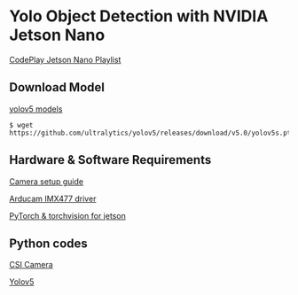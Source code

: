 # Yolo Object Detection with NVIDIA Jetson Nano 

[CodePlay Jetson Nano Playlist](https://www.youtube.com/watch?v=5-SIV7r2uiU&list=PLZIi3Od9VUwW49q6T1VjShktoOgrDi3O4)

## Download Model
[yolov5 models](https://github.com/ultralytics/yolov5/releases)

```
$ wget https://github.com/ultralytics/yolov5/releases/download/v5.0/yolov5s.pt
```

## Hardware & Software Requirements
[Camera setup guide](https://www.arducam.com/docs/camera-for-jetson-nano/native-jetson-cameras-imx219-imx477/imx477/)

[Arducam IMX477 driver](https://www.arducam.com/docs/camera-for-jetson-nano/native-jetson-cameras-imx219-imx477/imx477-how-to-install-the-driver/)

[PyTorch & torchvision for jetson](https://forums.developer.nvidia.com/t/pytorch-for-jetson-version-1-9-0-now-available/72048)

## Python codes
[CSI Camera](https://github.com/JetsonHacksNano/CSI-Camera)

[Yolov5](https://github.com/ultralytics/yolov5)


